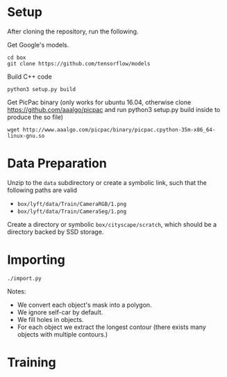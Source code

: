 # Setup
After cloning the repository, run the following.

Get Google's models.
```
cd box
git clone https://github.com/tensorflow/models
```

Build C++ code
```
python3 setup.py build
```

Get PicPac binary (only works for ubuntu 16.04, otherwise clone
https://github.com/aaalgo/picpac and run python3 setup.py build inside
to produce the so file)
```
wget http://www.aaalgo.com/picpac/binary/picpac.cpython-35m-x86_64-linux-gnu.so
```


# Data Preparation

Unzip to the `data` subdirectory or create a symbolic link, such that the following paths are valid
- ```box/lyft/data/Train/CameraRGB/1.png```
- ```box/lyft/data/Train/CameraSeg/1.png```


Create a directory or symbolic `box/cityscape/scratch`, which should be a directory backed by SSD storage.


# Importing

```
./import.py
```

Notes:
- We convert each object's mask into a polygon.
- We ignore self-car by default.
- We fill holes in objects.
- For each object we extract the longest contour (there exists many objects with multiple contours.)

# Training


